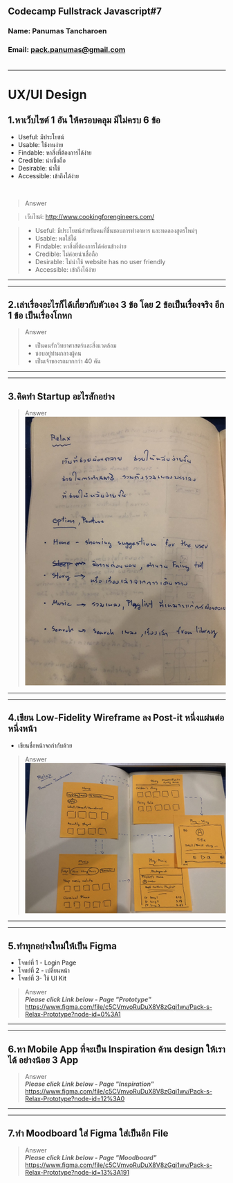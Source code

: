 ## Codecamp Fullstrack Javascript#7

### Name: Panumas Tancharoen <br>
### Email: pack.panumas@gmail.com <br><br>

---

# UX/UI Design

## 1.หาเว็บไซต์ 1 อัน ให้ครอบคลุม มีไม่ครบ 6 ข้อ <br>

- Useful: มีประโยชน์
- Usable: ใช้งานง่าย
- Findable: หาสิ่งที่ต้องการได้ง่าย
- Credible: น่าเชื่อถือ
- Desirable: น่าใช้
- Accessible: เข้าถึงได้ง่าย
<br>

> Answer

> เว็บไซต์: http://www.cookingforengineers.com/

>- Useful: มีประโยชน์สำหรับคนที่ชื่นชอบการทำอาหาร และทดลองสูตรใหม่ๆ
>- Usable: พอใช้ได้
>- Findable: หาสิ่งที่ต้องการได้ค่อนข้างง่าย
>- Credible: ไม่ค่อยน่าเชื่อถือ
>- Desirable: ไม่น่าใช้ website has no user friendly
>- Accessible: เข้าถึงได้ง่าย

---
---

## 2.เล่าเรื่องอะไรก็ได้เกี่ยวกับตัวเอง 3 ข้อ โดย 2 ข้อเป็นเรื่องจริง อีก 1 ข้อ เป็นเรื่องโกหก
> Answer
>- เป็นคนรักวิทยาศาสตร์และสิ่งแวดล้อม
>- ชอบอยู่ท่ามกลางผู้คน
>- เป็นเจ้าของรถมากกว่า 40 คัน

---
---

## 3.คิดทำ Startup อะไรสักอย่าง
> Answer
> ![Relax Idea](./UX_UI_3.jpg)
---
---

## 4.เขียน Low-Fidelity Wireframe ลง Post-it หนึ่งแผ่นต่อหนึ่งหน้า
- เขียนชื่อหน้าจอกำกับด้วย

> Answer
> ![Relax Low-Wireframe](./UX_UI_4.jpg)
---
---

## 5.ทำทุกอย่างใหม่ให้เป็น Figma
- โจทย์ที่ 1 - Login Page
- โจทย์ที่ 2 - เปลี่ยนหน้า
- โจทย์ที่ 3- ใช้ UI Kit

> Answer <br>
> *__Please click Link below - Page "Prototype"__*
https://www.figma.com/file/c5CVmvoRuDuX8V8zGqi1wv/Pack-s-Relax-Prototype?node-id=0%3A1

---
---

## 6.หา Mobile App ที่จะเป็น Inspiration ด้าน design ให้เราได้ อย่างน้อย 3 App

> Answer <br>
> *__Please click Link below - Page "Inspiration"__*
https://www.figma.com/file/c5CVmvoRuDuX8V8zGqi1wv/Pack-s-Relax-Prototype?node-id=12%3A0

---
---

## 7.ทำ Moodboard ใส่ Figma ใส่เป็นอีก File

> Answer <br>
> *__Please click Link below - Page "Moodboard"__*
https://www.figma.com/file/c5CVmvoRuDuX8V8zGqi1wv/Pack-s-Relax-Prototype?node-id=13%3A191